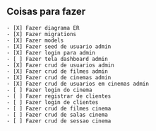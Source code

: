 ## Coisas para fazer

    - [X] Fazer diagrama ER
    - [X] Fazer migrations
    - [X] Fazer models
    - [X] Fazer seed de usuario admin
    - [X] Fazer login para admin
    - [ ] Fazer tela dashboard admin
    - [X] Fazer crud de usuarios admin
    - [X] Fazer crud de filmes admin
    - [X] Fazer crud de cinemas admin
    - [X] Fazer crud de usuarios em cinemas admin
    - [ ] Fazer login do cinema
    - [ ] Fazer registrar de clientes
    - [ ] Fazer login de clientes
    - [ ] Fazer crud de filmes cinema
    - [ ] Fazer crud de salas cinema
    - [ ] Fazer crud de sessao cinema
